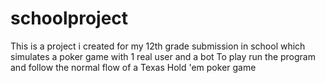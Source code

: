 # schoolproject
This is a project i created for my 12th grade submission in school which simulates a poker game with 1 real user and a bot
To play run the program and follow the normal flow of a Texas Hold 'em poker game
